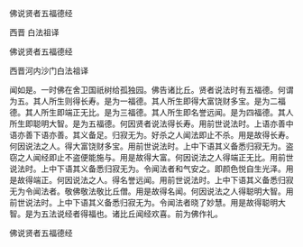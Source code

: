   佛说贤者五福德经  

西晋 白法祖译  

佛说贤者五福德经  

西晋河内沙门白法祖译  

闻如是。一时佛在舍卫国祇树给孤独园。佛告诸比丘。贤者说法时有五福德。何谓为五。其人所生则得长寿。是为一福德。其人所生即得大富饶财多宝。是为二福德。其人所生即端正无比。是为三福德。其人所生即名誉远闻。是为四福德。其人所生即聪明大智。是为五福德。何因贤者说法得长寿。用前世说法时。上语亦善中语亦善下语亦善。其义备足。归寂无为。好杀之人闻法即止不杀。用是故得长寿。何因说法之人。得大富饶财多宝。用前世说法时。上中下语其义备悉归寂无为。盗窃之人闻经即止不盗便能施与。用是故得大富。何因说法之人得端正无比。用前世说法时。上中下语其义备悉归寂无为。令闻法者和气安之。即颜色悦自生光泽。用是故得端正。何因说法之人。得名誉远闻。用前世说法时。上中下语其义备悉归寂无为令闻法者。敬佛敬法敬比丘僧。用是故得名闻。何因说法之人得聪明大智。用前世说法时。上中下语其义备悉归寂无为。令闻法者晓了妙慧。用是故得聪明大智。是为五法说经者得福也。诸比丘闻经欢喜。前为佛作礼。  

佛说贤者五福德经  
